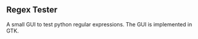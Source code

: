Regex Tester
------------

A small GUI to test python regular expressions. The GUI is implemented in GTK.
